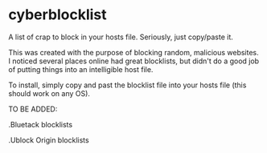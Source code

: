 # cyberblocklist
A list of crap to block in your hosts file. Seriously, just copy/paste it.

This was created with the purpose of blocking random, malicious websites. I noticed several places online had great
blocklists, but didn't do a good job of putting things into an intelligible host file.

To install, simply copy and past the blocklist file into your hosts file (this should work on any OS).


TO BE ADDED:

.Bluetack blocklists

.Ublock Origin blocklists


